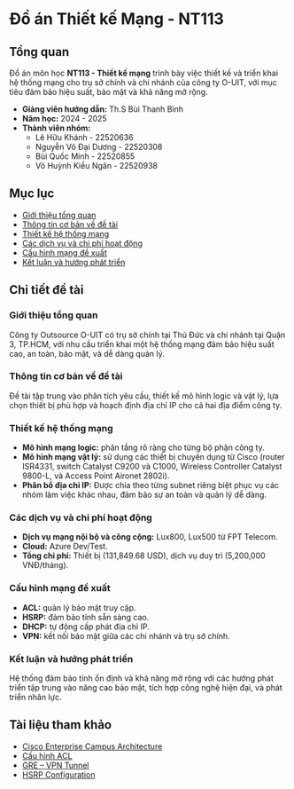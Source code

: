 # Đồ án Thiết kế Mạng - NT113

## Tổng quan
Đồ án môn học **NT113 - Thiết kế mạng** trình bày việc thiết kế và triển khai hệ thống mạng cho trụ sở chính và chi nhánh của công ty O-UIT, với mục tiêu đảm bảo hiệu suất, bảo mật và khả năng mở rộng.

- **Giảng viên hướng dẫn:** Th.S Bùi Thanh Bình
- **Năm học:** 2024 - 2025
- **Thành viên nhóm:**
  - Lê Hữu Khánh - 22520636
  - Nguyễn Võ Đại Dương - 22520308
  - Bùi Quốc Minh - 22520855
  - Võ Huỳnh Kiều Ngân - 22520938

## Mục lục
- [Giới thiệu tổng quan](#giới-thiệu-tổng-quan)
- [Thông tin cơ bản về đề tài](#thông-tin-cơ-bản-về-đề-tài)
- [Thiết kế hệ thống mạng](#thiết-kế-hệ-thống-mạng)
- [Các dịch vụ và chi phí hoạt động](#các-dịch-vụ-và-chi-phí-hoạt-động)
- [Cấu hình mạng đề xuất](#cấu-hình-mạng-đề-xuất)
- [Kết luận và hướng phát triển](#kết-luận-và-hướng-phát-triển)

## Chi tiết đề tài

### Giới thiệu tổng quan
Công ty Outsource O-UIT có trụ sở chính tại Thủ Đức và chi nhánh tại Quận 3, TP.HCM, với nhu cầu triển khai một hệ thống mạng đảm bảo hiệu suất cao, an toàn, bảo mật, và dễ dàng quản lý.

### Thông tin cơ bản về đề tài
Đề tài tập trung vào phân tích yêu cầu, thiết kế mô hình logic và vật lý, lựa chọn thiết bị phù hợp và hoạch định địa chỉ IP cho cả hai địa điểm công ty.

### Thiết kế hệ thống mạng
- **Mô hình mạng logic:** phân tầng rõ ràng cho từng bộ phận công ty.
- **Mô hình mạng vật lý:** sử dụng các thiết bị chuyên dụng từ Cisco (router ISR4331, switch Catalyst C9200 và C1000, Wireless Controller Catalyst 9800-L, và Access Point Aironet 2802i).
- **Phân bổ địa chỉ IP:** Được chia theo từng subnet riêng biệt phục vụ các nhóm làm việc khác nhau, đảm bảo sự an toàn và quản lý dễ dàng.

### Các dịch vụ và chi phí hoạt động
- **Dịch vụ mạng nội bộ và công cộng:** Lux800, Lux500 từ FPT Telecom.
- **Cloud:** Azure Dev/Test.
- **Tổng chi phí:** Thiết bị (131,849.68 USD), dịch vụ duy trì (5,200,000 VNĐ/tháng).

### Cấu hình mạng đề xuất
- **ACL:** quản lý bảo mật truy cập.
- **HSRP:** đảm bảo tính sẵn sàng cao.
- **DHCP:** tự động cấp phát địa chỉ IP.
- **VPN:** kết nối bảo mật giữa các chi nhánh và trụ sở chính.

### Kết luận và hướng phát triển
Hệ thống đảm bảo tính ổn định và khả năng mở rộng với các hướng phát triển tập trung vào nâng cao bảo mật, tích hợp công nghệ hiện đại, và phát triển nhân lực.

## Tài liệu tham khảo
- [Cisco Enterprise Campus Architecture](https://www.cisco.com/c/en/us/td/docs/solutions/Enterprise/Campus/campover.html)
- [Cấu hình ACL](https://www.youtube.com/watch?v=BXOJS3cJ3_A&t=197s)
- [GRE – VPN Tunnel](https://www.youtube.com/watch?v=y_6eTs4rkvs&t=902s)
- [HSRP Configuration](https://securityzone.vn/t/lab-13-cau-hinh-hsrp-cisco.182/)
